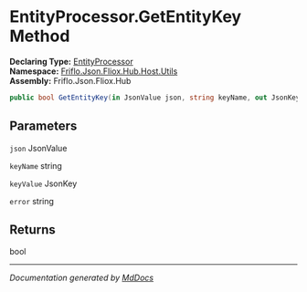﻿<!--  
  <auto-generated>   
    The contents of this file were generated by a tool.  
    Changes to this file may be list if the file is regenerated  
  </auto-generated>   
-->

# EntityProcessor.GetEntityKey Method

**Declaring Type:** [EntityProcessor](../index.md)  
**Namespace:** [Friflo.Json.Fliox.Hub.Host.Utils](../../index.md)  
**Assembly:** Friflo.Json.Fliox.Hub

```csharp
public bool GetEntityKey(in JsonValue json, string keyName, out JsonKey keyValue, out string error);
```

## Parameters

`json`  JsonValue

`keyName`  string

`keyValue`  JsonKey

`error`  string

## Returns

bool

___

*Documentation generated by [MdDocs](https://github.com/ap0llo/mddocs)*
